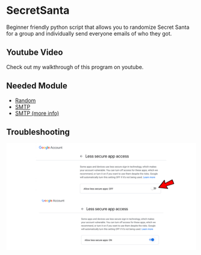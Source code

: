 # SecretSanta
Beginner friendly python script that allows you to randomize Secret Santa for a group and individually send everyone emails of who they got.

## Youtube Video
Check out my walkthrough of this program on youtube.

## Needed Module
* [Random](https://docs.python.org/3/library/random.html)
* [SMTP](https://docs.python.org/3/library/smtplib.html#)
* [SMTP (more info)](https://www.geeksforgeeks.org/send-mail-gmail-account-using-python/)

## Troubleshooting
![troubleshooting](/images/troubleshoot.jpg)
